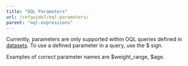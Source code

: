 ```yaml
---
title: "OQL Parameters"
url: /refguide7/oql-parameters/
parent: "oql-expressions"
---
```



Currently, parameters are only supported within OQL queries defined in [datasets](/refguide7/data-sets/). To use a defined parameter in a query, use the $ sign.

Examples of correct parameter names are $weight_range, $age.
